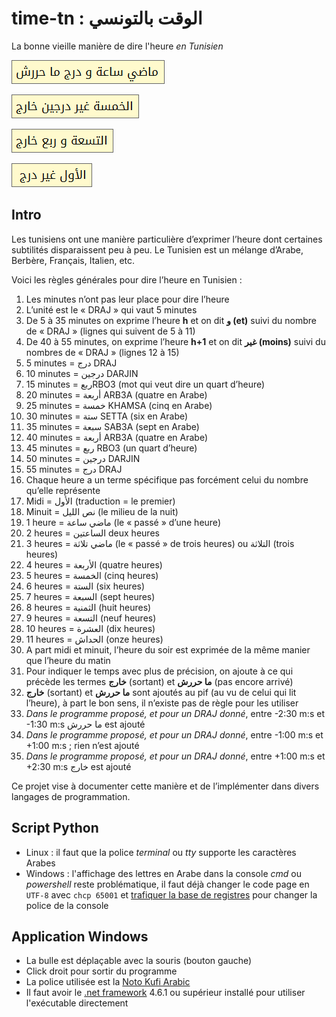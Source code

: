 # time-tn : الوقت بالتونسي
La bonne vieille manière de dire l'heure *en Tunisien*

![0105](./binaries/0105.png "ماضي ساعة و درج ما حررش")

![0450](./binaries/0450.png "الخمسة غير درجين خارج")

![0915](./binaries/0915.png "التسعة و ربع خارج")

![1155](./binaries/1155.png "الأول غير درج")

## Intro 
Les tunisiens ont une manière particulière d’exprimer l’heure dont certaines subtilités disparaissent peu à peu.  Le Tunisien est un mélange d’Arabe, Berbère, Français, Italien, etc.

Voici les règles générales pour dire l’heure en Tunisien :
1.	Les minutes n’ont pas leur place pour dire l’heure
2.	L’unité est le « DRAJ » qui vaut 5 minutes
3.	De 5 à 35 minutes on exprime l’heure **h** et on dit **و (et)** suivi du nombre de « DRAJ » (lignes qui suivent de 5 à 11)
4.	De 40 à 55  minutes, on exprime l’heure **h+1** et on dit **غير (moins)** suivi du nombres de « DRAJ » (lignes 12 à 15)
5.	5 minutes = درج DRAJ
6.	10 minutes = درجين DARJIN
7.	15 minutes =  ربعRBO3 (mot qui veut dire un quart d’heure)
8.	20 minutes = أربعة ARB3A (quatre en Arabe)
9.	25 minutes = خمسة KHAMSA (cinq en Arabe)
10.	30 minutes = ستة SETTA (six en Arabe)
11.	35 minutes = سبعة SAB3A (sept en Arabe)
12.	40 minutes = أربعة ARB3A (quatre en Arabe)
13.	45 minutes = ربع RBO3 (un quart d’heure)
14.	50 minutes = درجين DARJIN
15.	55 minutes = درج DRAJ
16.	Chaque heure a un terme spécifique pas forcément celui du nombre qu’elle représente
17.	Midi = الأول (traduction = le premier)
18.	Minuit = نص الليل (le milieu de la nuit)
19.	1 heure = ماضي ساعة (le « passé » d’une heure)
20.	2 heures = الساعتين deux heures
21.	3 heures = ماضي تلاثة (le « passé » de trois heures) ou التلاثة (trois heures)
22.	4 heures = الأربعة (quatre heures)
23.	5 heures = الخمسة (cinq heures)
24.	6 heures = الستة (six heures)
25.	7 heures = السبعة (sept heures)
26.	8 heures = الثمنية (huit heures)
27.	9 heures = التسعة (neuf heures)
28.	10 heures = العشرة (dix heures)
29.	11 heures = الحداش (onze heures)
30.	A part midi et minuit, l’heure du soir est exprimée de la même manier que l’heure du matin
31.	Pour indiquer le temps avec plus de précision, on ajoute à ce qui précède les termes **خارج** (sortant) et **ما حررش** (pas encore arrivé)
32.	 **خارج** (sortant) et **ما حررش** sont ajoutés au pif (au vu de celui qui lit l’heure), à part le bon sens, il n’existe pas de règle pour les utiliser
33.	*Dans le programme proposé, et pour un DRAJ donné*, entre -2:30 m:s et -1:30 m:s ما حررش est ajouté
34.	*Dans le programme proposé, et pour un DRAJ donné*, entre -1:00 m:s et +1:00 m:s ; rien n’est ajouté
35.	*Dans le programme proposé, et pour un DRAJ donné*, entre +1:00 m:s et +2:30 m:s خارج est ajouté

Ce projet vise à documenter cette manière et de l’implémenter dans divers langages de programmation.

## Script Python
- Linux : il faut que la police *terminal* ou *tty* supporte les caractères Arabes
- Windows : l'affichage des lettres en Arabe dans la console *cmd* ou *powershell* reste problématique, il faut déjà changer le code page en ``UTF-8`` avec ``chcp 65001`` et [trafiquer la base de registres](https://www.howtogeek.com/howto/windows-vista/stupid-geek-tricks-enable-more-fonts-for-the-windows-command-prompt/) pour changer la police de la console

## Application Windows
- La bulle est déplaçable avec la souris (bouton gauche)
- Click droit pour sortir du programme
- La police utilisée est la [Noto Kufi Arabic](https://noto-website-2.storage.googleapis.com/pkgs/NotoKufiArabic-hinted.zip)
- Il faut avoir le [.net framework](http://bfy.tw/M9pg) 4.6.1 ou supérieur installé pour utiliser l'exécutable directement
